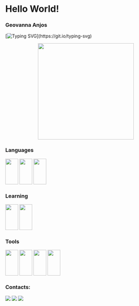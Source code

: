 # Hello World!
### Geovanna Anjos
[![Typing SVG](https://readme-typing-svg.herokuapp.com?color=3B2AA4&lines=Hello!+My+name+is+Geovanna+Anjos;I'm+19+years+old;I'm+from+São+Paulo+-+Brazil;Be+Welcome+!)](https://git.io/typing-svg)

<p align="center">
  <img src="https://user-images.githubusercontent.com/62412557/174926680-09a73d04-a392-4f17-8b0d-3aa55e103a67.gif" width="300" height="300" align= center>
</p> 
  
### Languages


<div>
  <img src="https://cdn.jsdelivr.net/gh/devicons/devicon/icons/javascript/javascript-original.svg" width="40" height="80em"/>
  <img src="https://cdn.jsdelivr.net/gh/devicons/devicon/icons/css3/css3-original.svg" width="40" height="80em"/>
  <img src="https://cdn.jsdelivr.net/gh/devicons/devicon/icons/html5/html5-original.svg" width="40" height="80em"/>
</div>

### Learning
<div>
 <img src="https://cdn.jsdelivr.net/gh/devicons/devicon/icons/nodejs/nodejs-original.svg" width="40" height="80em"/>
 <img src="https://cdn.jsdelivr.net/gh/devicons/devicon/icons/react/react-original.svg" width="40" height="80em"/>
 </div>
  
### Tools

<div>
  <img src="https://cdn.jsdelivr.net/gh/devicons/devicon/icons/git/git-original.svg" width="40" height="80em"/>
  <img src="https://cdn.jsdelivr.net/gh/devicons/devicon/icons/chrome/chrome-original.svg" width="40" height="80em"/>
  <img src="https://cdn.jsdelivr.net/gh/devicons/devicon/icons/canva/canva-original.svg" width="40" height="80em"/>
  <img src="https://cdn.jsdelivr.net/gh/devicons/devicon/icons/visualstudio/visualstudio-plain.svg" width="40" height="80em"/>
</div>

### Contacts:

<div>
<a href="https://instagram.com/ge.anjosssss" target="_blank"><img src="https://img.shields.io/badge/-Instagram-%23E4405F?style=for-the-badge&logo=instagram&logoColor=white" target="_blank"></a>
<a href="mailto:geovanna.anjos92@gmail.com"><img src="https://img.shields.io/badge/Gmail-D14836?style=for-the-badge&logo=gmail&logoColor=white" target="_blank"></a>
<a href="https://www.linkedin.com/in/geovanna-anjos12" target="_blank"><img src="https://img.shields.io/badge/-LinkedIn-%230077B5?style=for-the-badge&logo=linkedin&logoColor=white" target="_blank"></a>   
</div>
